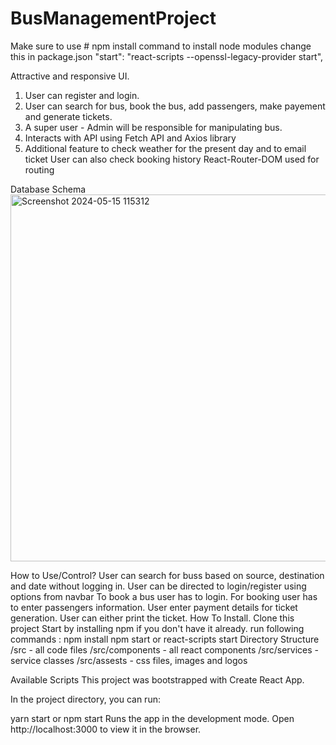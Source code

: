 # BusManagementProject

Make sure to use # npm install command to install node modules
change this in package.json
"start": "react-scripts --openssl-legacy-provider start",

Attractive and responsive UI.
1. User can register and login.
2. User can search for bus, book the bus, add passengers, make payement and generate tickets.
3. A super user - Admin will be responsible for manipulating bus.
4. Interacts with API using Fetch API and Axios library
5. Additional feature to check weather for the present day and to email ticket
User can also check booking history
React-Router-DOM used for routing

Database Schema 
<img width="587" alt="Screenshot 2024-05-15 115312" src="https://github.com/suyashsk/BusManagementProject/assets/72683316/80f9114d-6472-4b6f-972b-867eb2b2d4fb">



How to Use/Control?
User can search for buss based on source, destination and date without logging in.
User can be directed to login/register using options from navbar
To book a bus user has to login.
For booking user has to enter passengers information.
User enter payment details for ticket generation.
User can either print the ticket.
How To Install.
Clone this project
Start by installing npm if you don't have it already.
run following commands :
npm install 
npm start or react-scripts start
Directory Structure
/src - all code files
/src/components - all react components
/src/services - service classes
/src/assests - css files, images and logos

Available Scripts
This project was bootstrapped with Create React App.

In the project directory, you can run:

yarn start or npm start
Runs the app in the development mode.
Open http://localhost:3000 to view it in the browser.
